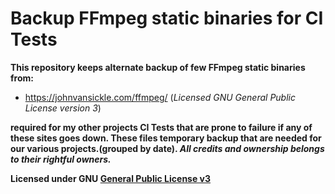 # Backup FFmpeg static binaries for CI Tests

**This repository keeps alternate backup of few FFmpeg static binaries from:**

* https://johnvansickle.com/ffmpeg/ (_Licensed GNU General Public License version 3_)

**required for my other projects CI Tests that are prone to failure if any of these sites goes down. These files temporary backup that are needed for our various projects.(grouped by date). _All credits and ownership belongs to their rightful owners._**

**Licensed under GNU [General Public License v3](http://www.gnu.org/licenses/gpl-3.0.en.html)**

